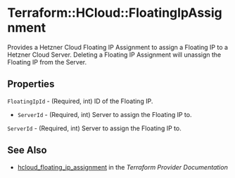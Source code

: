 # Terraform::HCloud::FloatingIpAssignment

Provides a Hetzner Cloud Floating IP Assignment to assign a Floating IP to a Hetzner Cloud Server. Deleting a Floating IP Assignment will unassign the Floating IP from the Server.

## Properties

`FloatingIpId` - (Required, int) ID of the Floating IP.
- `ServerId` - (Required, int) Server to assign the Floating IP to.

`ServerId` - (Required, int) Server to assign the Floating IP to.


## See Also

* [hcloud_floating_ip_assignment](https://www.terraform.io/docs/providers/hcloud/r/floating_ip_assignment.html) in the _Terraform Provider Documentation_